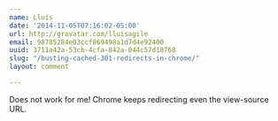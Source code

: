 ```yaml
---
name: Lluís
date: '2014-11-05T07:16:02-05:00'
url: http://gravatar.com/lluisagile
email: 98785284e03ccf869498a1d7d4e92400
uuid: 3711a42a-53cb-4cfa-842a-044c57d18768
slug: "/busting-cached-301-redirects-in-chrome/"
layout: comment

---
```


Does not work for me! Chrome keeps redirecting even the view-source URL.
